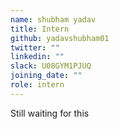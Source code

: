 ```yaml
---
name: shubham yadav
title: Intern
github: yadavshubham01
twitter: ""
linkedin: ""
slack: U08GYM1PJUQ
joining_date: ""
role: intern
---
```


Still waiting for this
